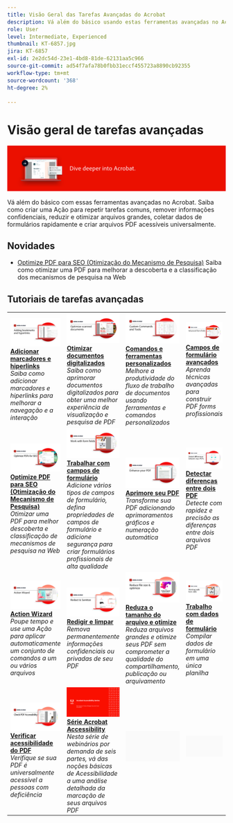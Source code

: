 ```yaml
---
title: Visão Geral das Tarefas Avançadas do Acrobat
description: Vá além do básico usando estas ferramentas avançadas no Acrobat
role: User
level: Intermediate, Experienced
thumbnail: KT-6857.jpg
jira: KT-6857
exl-id: 2e2dc54d-23e1-4bd8-81de-62131aa5c966
source-git-commit: ad54f7afa78b0fbb31eccf455723a8890cb92355
workflow-type: tm+mt
source-wordcount: '368'
ht-degree: 2%

---
```


# Visão geral de tarefas avançadas

![Imagem de Introdução ao Acrobat](../assets/Hero-AdvancedTasks.png)

Vá além do básico com essas ferramentas avançadas no Acrobat. Saiba como criar uma Ação para repetir tarefas comuns, remover informações confidenciais, reduzir e otimizar arquivos grandes, coletar dados de formulários rapidamente e criar arquivos PDF acessíveis universalmente.

## Novidades

* [Optimize PDF para SEO (Otimização do Mecanismo de Pesquisa)](optimizeseo.md)
Saiba como otimizar uma PDF para melhorar a descoberta e a classificação dos mecanismos de pesquisa na Web

## Tutoriais de tarefas avançadas

<table style="table-layout:fixed">
<tr>
  <td>
    <a href="bookmarks.md">
      <img alt="Adicionar marcadores e hiperlinks" src="../assets/Bookmarks_1280.png" />
    </a>
    <div>
    <a href="bookmarks.md"><strong>Adicionar marcadores e hiperlinks</strong></a>
    </div>
    <em>Saiba como adicionar marcadores e hiperlinks para melhorar a navegação e a interação</em>
    <br>
  </td>
  <td>
    <a href="optimizescan.md">
      <img alt="Otimizar documentos digitalizados" src="../assets/Scan_1280.png" />
    </a>
    <div>
    <a href="optimizescan.md"><strong>Otimizar documentos digitalizados</strong></a>
    </div>
    <em>Saiba como aprimorar documentos digitalizados para obter uma melhor experiência de visualização e pesquisa de PDF</em>
    <br>
  </td>
  <td>
    <a href="custom.md">
      <img alt="Comandos e ferramentas personalizados" src="../assets/Createcustom_1280.png" />
    </a>
    <div>
    <a href="custom.md"><strong>Comandos e ferramentas personalizados</strong></a>
    </div>
    <em>Melhore a produtividade do fluxo de trabalho de documentos usando ferramentas e comandos personalizados</em>
    <br>
  </td>
  <td>
    <a href="advancedforms.md">
      <img alt="Campos de formulário avançados" src="../assets/Advancedforms_1280.png" />
    </a>
    <div>
    <a href="advancedforms.md"><strong>Campos de formulário avançados</strong></a>
    </div>
    <em>Aprenda técnicas avançadas para construir PDF forms profissionais</em>
    <br>
  </td>
</tr>
<tr>
 <td>
    <a href="optimizeseo.md">
      <img alt="Optimize PDF para SEO (Otimização do Mecanismo de Pesquisa)" src="../assets/seo_1280.png" />
    </a>
    <div>
    <a href="optimizeseo.md"><strong>Optimize PDF para SEO (Otimização do Mecanismo de Pesquisa)</strong></a>
    </div>
    <em>Otimizar uma PDF para melhor descoberta e classificação de mecanismos de pesquisa na Web</em>
    <br>
  </td>
  <td>
    <a href="workforms.md">
      <img alt="Trabalhar com campos de formulário" src="../assets/Workform_1280.png" />
    </a>
    <div>
    <a href="workforms.md"><strong>Trabalhar com campos de formulário</strong></a>
    </div>
    <em>Adicione vários tipos de campos de formulário, defina propriedades de campos de formulário e adicione segurança para criar formulários profissionais de alta qualidade</em>
    <br>
  </td>
  <td>
    <a href="enhance.md">
      <img alt="Aprimore seu PDF" src="../assets/Enhance_1280.png" />
    </a>
    <div>
    <a href="enhance.md"><strong>Aprimore seu PDF</strong></a>
    </div>
    <em>Transforme sua PDF adicionando aprimoramentos gráficos e numeração automática</em>
    <br>
  </td>
 <td>
    <a href="compare.md">
      <img alt="Detectar diferenças entre duas PDF" src="../assets/Compare_1280.png" />
    </a>
    <div>
    <a href="compare.md"><strong>Detectar diferenças entre dois PDF</strong></a>
    </div>
    <em>Detecte com rapidez e precisão as diferenças entre dois arquivos PDF</em>
    <br>
  </td>
</tr>
<tr>
  <td>
    <a href="action.md">
      <img alt="Action Wizard" src="../assets/Action.jpg" />
    </a>
    <div>
    <a href="action.md"><strong>Action Wizard</strong></a>
    </div>
    <em>Poupe tempo e use uma Ação para aplicar automaticamente um conjunto de comandos a um ou vários arquivos</em>
    <br>
  </td>
  <td>
    <a href="redact.md">
      <img alt="Redigir e limpar" src="../assets/Redact.jpg" />
    </a>
    <div>
    <a href="redact.md"><strong>Redigir e limpar</strong></a>
    </div>
    <em>Remova permanentemente informações confidenciais ou privadas de seu PDF</em>
    <br>
  </td>
 <td>
    <a href="reduce.md">
      <img alt="Reduza o tamanho do arquivo e otimize" src="../assets/Reduce.jpg" />
    </a>
    <div>
    <a href="reduce.md"><strong>Reduza o tamanho do arquivo e otimize</strong></a>
    </div>
    <em>Reduza arquivos grandes e otimize seus PDF sem comprometer a qualidade do compartilhamento, publicação ou arquivamento</em>
    <br>
  </td>
  <td>
    <a href="formdata.md">
      <img alt="Action Wizard" src="../assets/FormData.jpg" />
    </a>
    <div>
    <a href="formdata.md"><strong>Trabalho com dados de formulário</strong></a>
    </div>
    <em>Compilar dados de formulário em uma única planilha</em>
    <br>
  </td>
</tr>
<tr>
 <td>
    <a href="accessibility.md">
      <img alt="Verificar acessibilidade do PDF" src="../assets/Checkaccessible_1280.jpg" />
    </a>
    <div>
    <a href="accessibility.md"><strong>Verificar acessibilidade do PDF</strong></a>
    </div>
    <em>Verifique se sua PDF é universalmente acessível a pessoas com deficiência</em>
    <br>
  </td>
 <td>
    <a href="accessibility-series.md">
      <img alt="Preparando Arquivos PDF Acessíveis" src="../assets/Accessibilityseries_1280.png" />
    </a>
    <div>
    <a href="accessibility-series.md"><strong>Série Acrobat Accessibility</strong></a>
    </div>
    <em>Nesta série de webinários por demanda de seis partes, vá das noções básicas de Acessibilidade a uma análise detalhada da marcação de seus arquivos PDF</em>
    <br>
  </td>
  <td>
   <img alt="Espaçador" src="../assets/Grayspacer.png" />
    <div>
    <br>
  </td> 
  <td>
   <img alt="Espaçador" src="../assets/Grayspacer.png" />
    <div>
    <br>
  </td>  
</tr>
</table>
